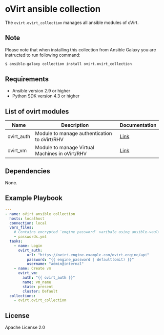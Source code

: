 oVirt ansible collection
====================================

The `ovirt.ovirt_collection` manages all ansible modules of oVirt.

Note
----
Please note that when installing this collection from Ansible Galaxy you are instructed to run following command:

```bash
$ ansible-galaxy collection install ovirt.ovirt_collection
```


Requirements
------------

 * Ansible version 2.9 or higher
 * Python SDK version 4.3 or higher

List of ovirt modules
--------------

| Name                           | Description    | Documentation                                |
|--------------------------------|---------------|----------------------------------------------|
| ovirt_auth                     | Module to manage authentication to oVirt/RHV         |  [Link](https://docs.ansible.com/ansible/latest/modules/ovirt_auth_module.html#ovirt-auth-module) |
| ovirt_vm                       | Module to manage Virtual Machines in oVirt/RHV       |  [Link](https://docs.ansible.com/ansible/latest/modules/ovirt_vm_module.html#ovirt-vm-module) |

Dependencies
------------

None.

Example Playbook
----------------

```yaml
---
- name: oVirt ansible collection
  hosts: localhost
  connection: local
  vars_files:
    # Contains encrypted `engine_password` varibale using ansible-vault
    - passwords.yml
  tasks:
    - name: Login
      ovirt_auth:
          url: "https://ovirt-engine.example.com/ovirt-engine/api"
          password: "{{ engine_password | default(omit) }}"
          username: "admin@internal"
    - name: Create vm
      ovirt_vm:
        auth: "{{ ovirt_auth }}"
        name: vm_name
        state: present
        cluster: Default
  collections:
    - ovirt.ovirt_collection
```
License
-------

Apache License 2.0
